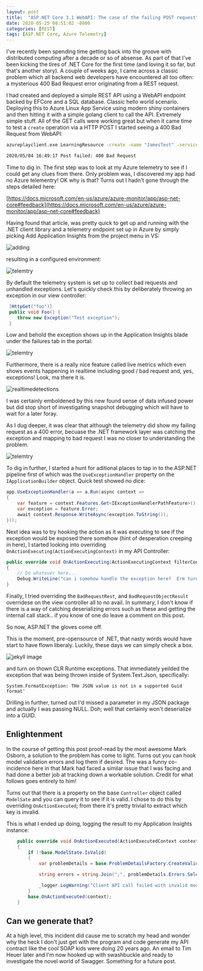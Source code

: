 ```yaml
---
layout: post
title:  "ASP.NET Core 3.1 WebAPI: The case of the failing POST request"
date: 2020-05-25 08:51:02 -0800
categories: [REST]
tags: [ASP.NET Core, Azure Telemetry]
---
```


I've recently been spending time getting back into the groove with distributed computing after a decade or so of absense.  As part of that I've been kicking the tires of .NET Core for the first time (and loving it so far, but that's another story).  A couple of weeks ago, I came across a classic problem which all backend web developers have encountered all too often: a mysterious 400 Bad Request error originating from a REST request.

I had created and deployed a simple REST API using a WebAPI endpoint backed by EFCore and a SQL database. Classic hello world scenario.  Deploying this to Azure Linux App Service using modern shiny containers and then hitting it with a simple golang client to call the API.  Extremely simple stuff.  All of the GET calls were working great but when it came time to test a `create` operation via a HTTP POST I started seeing a 400 Bad Request from WebAPI:

```bat
azureplayclient.exe LearningResource -create -name "JamesTest" -serviceid "6ca52516-d42e-46a1-6a0e-087dd9ec1a7" -uri "http://mytestlearningresource"

2020/05/04 16:49:17 Post failed: 400 Bad Request
```

Time to dig in.  The first step was to look at my Azure telemetry to see if I could get any clues from there.  Only problem was, I discovered my app had no Azure telementry!  OK why is that?  Turns out I hadn't gone through the steps detailed here:

[https://docs.microsoft.com/en-us/azure/azure-monitor/app/asp-net-core#feedback](https://docs.microsoft.com/en-us/azure/azure-monitor/app/asp-net-core#feedback)

Having found that article, was pretty quick to get up and running with the .NET client library and a telemetry endpoint set up in Azure by simply picking Add Application Insights from the project menu in VS:

![adding](/static/img/2020-05-25-case-of-failing-post/addtelemetry.png)

resulting in a configured environment:

![telemtry](/static/img/2020-05-25-case-of-failing-post/configured.png)

By default the telemetry system is set up to collect bad requests and unhandled exceptions.  Let's quickly check this by deliberately throwing an exception in our view controller:

```cs
 [HttpGet("foo")]
 public void Foo() {
    throw new Exception("Test exception");
 }

```

Low and behold the exception shows up in the Application Insights blade under the failures tab in the portal:

![telemtry](/static/img/2020-05-25-case-of-failing-post/exceptiondetails.png)

Furthermore, there is a really nice feature called live metrics which even shows events happening in realtime including good / bad request and, yes, exceptions!  Look, ma there it is.

![realtimedetections](/static/img/2020-05-25-case-of-failing-post/lookmatheresmyexception.png)

I was certainly emboldened by this new found sense of data infused power but did stop short of investigating snapshot debugging which will have to wait for a later foray.

As I dug deeper, it was clear that although the telemetry did show my failing request as a 400 error, becuase the .NET framework layer was catching the exception and mapping to bad request I was no closer to understanding the problem.

![telemtry](/static/img/2020-05-25-case-of-failing-post/400error.png)

To dig in further, I started a hunt for aditional places to tap in to the ASP.NET pipeline first of which  was the `UseExceptionHandler` property on the `IApplicationBuilder` object.   Quick test showed no dice:

```cs
app.UseExceptionHandler(a => a.Run(async context =>
{
    var feature = context.Features.Get<IExceptionHandlerPathFeature>();
    var exception = feature.Error;
    await context.Response.WriteAsync(exception.ToString());
}));
```

Next idea was to try hooking the action as it was executing to see if the exception would be exposed there somehow (hint of desperation creeping in here), I started looking into overriding `OnActionExecuting(ActionExecutingContext)` in my API Controller:

```cs
public override void OnActionExecuting(ActionExecutingContext filterContext)
{
    // Do whatever here...
    Debug.WriteLine("can i somehow handle the exception here?  Erm turns out no.");
}
```

Finally, I tried overriding the `BadRequestRest`, and `BadRequestObjectResult` overridese on the view controller all to no avail.  In summary, I don't know if there is a way of catching deserializing errors such as these and getting the internal call stack.. if you know of one do leave a comment on this post.

So now, ASP.NET the gloves come off.

This is the moment, pre-opensource of .NET, that nasty words would have start to have flown liberaly.  Luckily, these days we can simply check a box.

![jekyll image](/static/img/2020-05-25-case-of-failing-post/enablesourcestepping.png)

and turn on thown CLR Runtime exceptions.  That immediately yeilded the exception that was being thrown inside of System.Text.Json, specifically:

`System.FormatException: THe JSON value is not in a supported Guid format'`

Drilling in further, turned out I'd missed a parameter in my JSON package and actually I was passing NULL.  Doh; well that certainly won't deserialize into a GUID.

## Enlightenment

In the course of getting this post proof-read by the most awesome Mark Osborn, a solution to the problem has come to light.  Turns out you can hook model validation errors and log them if desired.  The was a funny co-incidence here in that Mark had faced a similar issue that I was facing and had done a better job at tracking down a workable solution.  Credit for what follows goes entirely to him!

Turns out that there is a property on the base `Controller` object called `ModelSate` and you can query it to see if it is valid.  I chose to do this by overriding `OnActionExecuted`; from there it's pretty trivial to extract which key is invalid.

This is what I ended up doing, logging the result to my Application Insights instance:

```cs
    public override void OnActionExecuted(ActionExecutedContext context)
    {
        if (!base.ModelState.IsValid)
        {
            var problemDetails = base.ProblemDetailsFactory.CreateValidationProblemDetails(base.HttpContext, base.ModelState);

            string errors = string.Join(";", problemDetails.Errors.Select(x => "key:" + x.Key + " error:" + x.Value[0]));

            _logger.LogWarning("Client API call failed with invalid model state: key {0} with problem ", errors);
        }
        base.OnActionExecuted(context);
    }
```

## Can we generate that?

At a high level, this incident did cause me to scratch my head and wonder why the heck I don't just get with the program and code generate my API contract like the cool SOAP kids were doing 20 years ago.  An email to Tim Heuer later and I'm now hooked up with swashbuckle and ready to investigate the novel world of Swagger.  Something for a future post.